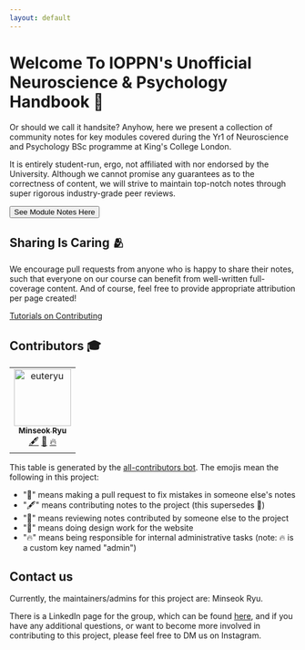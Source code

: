 ```yaml
---
layout: default
---
```


# Welcome To IOPPN's Unofficial Neuroscience & Psychology Handbook  👋

Or should we call it handsite? Anyhow, here we present a collection of community notes for key modules covered during the Yr1 of Neuroscience and Psychology BSc programme at King's College London.

It is entirely student-run, ergo, not affiliated with nor endorsed by the University. Although we cannot promise any guarantees as to the correctness of content, we will strive to maintain top-notch notes through super rigorous industry-grade peer reviews.


<form id="MainButton" action="./modules"> 
<button>See Module Notes Here</button>
</form>


## Sharing Is Caring  🫂

We encourage pull requests from anyone who is happy to share their notes, such that everyone on our course can benefit from well-written full-coverage content. And of course, feel free to provide appropriate attribution per page created!

[Tutorials on Contributing](./CSRGContributing/)

## Contributors  🎓

<!-- ALL-CONTRIBUTORS-LIST:START - Do not remove or modify this section -->
<!-- prettier-ignore-start -->
<!-- markdownlint-disable -->
<table>
  <tbody>
    <tr>
      <td align="center"><a href="https://github.com/euteryu"><img src="https://avatars.githubusercontent.com/u/54965926?v=4" width="100px;" alt="euteryu"/><br /><sub><b>Minseok Ryu</b></sub></a><br /><a href="#content-euteryu" title="Content">🖋</a> <a href="#design-euteryu" title="Design">🎨</a> <a href="#admin-euteryu" title="Admins of NPG">🔥</a></td>
    </tr>
  </tbody>
  <tfoot>
    
  </tfoot>
</table>

<!-- markdownlint-restore -->
<!-- prettier-ignore-end -->

<!-- ALL-CONTRIBUTORS-LIST:END -->

This table is generated by the [all-contributors bot](https://allcontributors.org). The emojis mean the following in this project:
- "🐛" means making a pull request to fix mistakes in someone else's notes
- "🖋" means contributing notes to the project (this supersedes 🐛)
- "👀" means reviewing notes contributed by someone else to the project
- "🎨" means doing design work for the website
- "🔥" means being responsible for internal administrative tasks (note: 🔥 is a custom key named "admin")



## Contact us

Currently, the maintainers/admins for this project are: Minseok Ryu.

There is a LinkedIn page for the group, which can be found [here](https://www.linkedin.com/company/75024569/admin/), and if you have any additional questions, or want to become more involved in contributing to this project, please feel free to DM us on Instagram.
